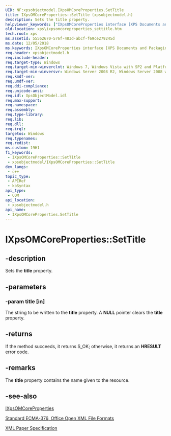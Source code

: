 ```yaml
---
UID: NF:xpsobjectmodel.IXpsOMCoreProperties.SetTitle
title: IXpsOMCoreProperties::SetTitle (xpsobjectmodel.h)
description: Sets the title property.
helpviewer_keywords: ["IXpsOMCoreProperties interface [XPS Documents and Packaging]","SetTitle method","IXpsOMCoreProperties.SetTitle","IXpsOMCoreProperties::SetTitle","SetTitle","SetTitle method [XPS Documents and Packaging]","SetTitle method [XPS Documents and Packaging]","IXpsOMCoreProperties interface","xps.ixpsomcoreproperties_settitle","xpsobjectmodel/IXpsOMCoreProperties::SetTitle"]
old-location: xps\ixpsomcoreproperties_settitle.htm
tech.root: xps
ms.assetid: 55562670-576f-483d-abcf-f69ce279245d
ms.date: 12/05/2018
ms.keywords: IXpsOMCoreProperties interface [XPS Documents and Packaging],SetTitle method, IXpsOMCoreProperties.SetTitle, IXpsOMCoreProperties::SetTitle, SetTitle, SetTitle method [XPS Documents and Packaging], SetTitle method [XPS Documents and Packaging],IXpsOMCoreProperties interface, xps.ixpsomcoreproperties_settitle, xpsobjectmodel/IXpsOMCoreProperties::SetTitle
req.header: xpsobjectmodel.h
req.include-header: 
req.target-type: Windows
req.target-min-winverclnt: Windows 7, Windows Vista with SP2 and Platform Update for Windows Vista [desktop apps \| UWP apps]
req.target-min-winversvr: Windows Server 2008 R2, Windows Server 2008 with SP2 and Platform Update for Windows Server 2008 [desktop apps \| UWP apps]
req.kmdf-ver: 
req.umdf-ver: 
req.ddi-compliance: 
req.unicode-ansi: 
req.idl: XpsObjectModel.idl
req.max-support: 
req.namespace: 
req.assembly: 
req.type-library: 
req.lib: 
req.dll: 
req.irql: 
targetos: Windows
req.typenames: 
req.redist: 
ms.custom: 19H1
f1_keywords:
 - IXpsOMCoreProperties::SetTitle
 - xpsobjectmodel/IXpsOMCoreProperties::SetTitle
dev_langs:
 - c++
topic_type:
 - APIRef
 - kbSyntax
api_type:
 - COM
api_location:
 - xpsobjectmodel.h
api_name:
 - IXpsOMCoreProperties.SetTitle
---
```


# IXpsOMCoreProperties::SetTitle


## -description

Sets the <b>title</b> property.

## -parameters

### -param title [in]

The string to be written to the <b>title</b> property. A <b>NULL</b> pointer clears the <b>title</b> property.

## -returns

If the method succeeds, it returns S_OK; otherwise, it returns an <b>HRESULT</b> error code.

## -remarks

The <b>title</b> property contains the name given to the resource.

## -see-also

<a href="/windows/desktop/api/xpsobjectmodel/nn-xpsobjectmodel-ixpsomcoreproperties">IXpsOMCoreProperties</a>



<a href="https://www.ecma-international.org/publications-and-standards/standards/ecma-376/">Standard ECMA-376, Office Open XML File Formats</a>



<a href="https://en.wikipedia.org/wiki/Open_XML_Paper_Specification">XML Paper Specification</a>
